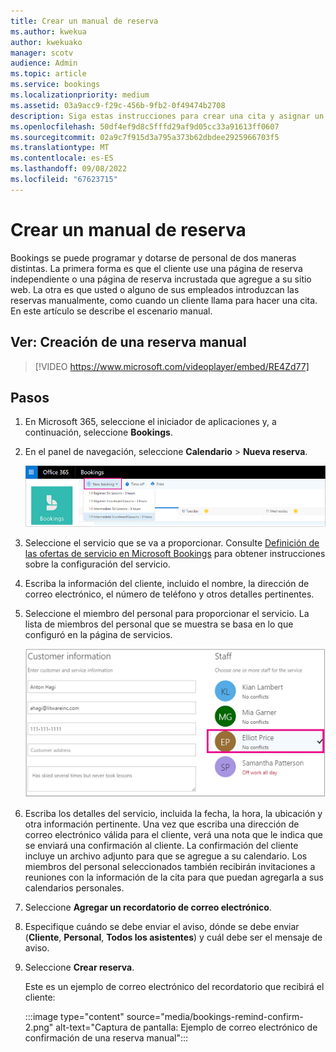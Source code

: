 ```yaml
---
title: Crear un manual de reserva
ms.author: kwekua
author: kwekuako
manager: scotv
audience: Admin
ms.topic: article
ms.service: bookings
ms.localizationpriority: medium
ms.assetid: 03a9acc9-f29c-456b-9fb2-0f49474b2708
description: Siga estas instrucciones para crear una cita y asignar un empleado.
ms.openlocfilehash: 50df4ef9d8c5fffd29af9d05cc33a91613ff0607
ms.sourcegitcommit: 02a9c7f915d3a795a373b62dbdee2925966703f5
ms.translationtype: MT
ms.contentlocale: es-ES
ms.lasthandoff: 09/08/2022
ms.locfileid: "67623715"
---
```

# <a name="create-a-manual-booking"></a>Crear un manual de reserva

Bookings se puede programar y dotarse de personal de dos maneras distintas. La primera forma es que el cliente use una página de reserva independiente o una página de reserva incrustada que agregue a su sitio web. La otra es que usted o alguno de sus empleados introduzcan las reservas manualmente, como cuando un cliente llama para hacer una cita. En este artículo se describe el escenario manual.

## <a name="watch-create-a-manual-booking"></a>Ver: Creación de una reserva manual

> [!VIDEO https://www.microsoft.com/videoplayer/embed/RE4Zd77]

## <a name="steps"></a>Pasos

1. En Microsoft 365, seleccione el iniciador de aplicaciones y, a continuación, seleccione **Bookings**.

1. En el panel de navegación, seleccione **Calendario** \> **Nueva reserva**.

   ![Imagen de nueva interfaz de usuario de reserva.](../media/bookings-newbooking.png)

1. Seleccione el servicio que se va a proporcionar. Consulte [Definición de las ofertas de servicio en Microsoft Bookings](define-service-offerings.md) para obtener instrucciones sobre la configuración del servicio.

1. Escriba la información del cliente, incluido el nombre, la dirección de correo electrónico, el número de teléfono y otros detalles pertinentes.

1. Seleccione el miembro del personal para proporcionar el servicio. La lista de miembros del personal que se muestra se basa en lo que configuró en la página de servicios.

   ![Imagen de la interfaz de usuario de la lista de personal.](../media/bookings-staff-list.png)

1. Escriba los detalles del servicio, incluida la fecha, la hora, la ubicación y otra información pertinente. Una vez que escriba una dirección de correo electrónico válida para el cliente, verá una nota que le indica que se enviará una confirmación al cliente. La confirmación del cliente incluye un archivo adjunto para que se agregue a su calendario. Los miembros del personal seleccionados también recibirán invitaciones a reuniones con la información de la cita para que puedan agregarla a sus calendarios personales.

1. Seleccione **Agregar un recordatorio de correo electrónico**.

1. Especifique cuándo se debe enviar el aviso, dónde se debe enviar (**Cliente**, **Personal**, **Todos los asistentes**) y cuál debe ser el mensaje de aviso.

1. Seleccione **Crear reserva**.

   Este es un ejemplo de correo electrónico del recordatorio que recibirá el cliente:

   :::image type="content" source="media/bookings-remind-confirm-2.png" alt-text="Captura de pantalla: Ejemplo de correo electrónico de confirmación de una reserva manual":::